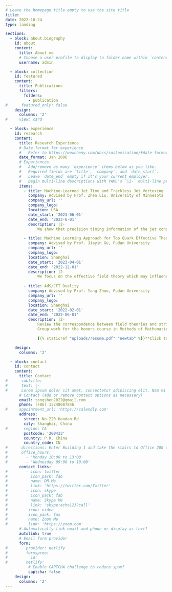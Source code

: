 ```yaml
---
# Leave the homepage title empty to use the site title
title:
date: 2022-10-24
type: landing

sections:
  - block: about.biography
    id: about
    content:
      title: About me
      # Choose a user profile to display (a folder name within `content/authors/`)
      username: admin

  - block: collection
    id: featured
    content:
      title: Publications
      filters:
        folders:
          - publication
#      featured_only: false
    design:
      columns: '2'
#     view: card

  - block: experience
    id: research
    content:
      title: Research Experience
      # Date format for experience
      #   Refer to https://wowchemy.com/docs/customization/#date-format
      date_format: Jan 2006
      # Experiences.
      #   Add/remove as many `experience` items below as you like.
      #   Required fields are `title`, `company`, and `date_start`.
      #   Leave `date_end` empty if it's your current employer.
      #   Begin multi-line descriptions with YAML's `|2-` multi-line prefix.
      items:
        - title: Machine-Learned Jet Time and Trackless Jet Vertexing
          company: Advised by Prof. Zhen Liu, University of Minnesota
          company_url: ''
          company_logo: 
          location: USA
          date_start: '2023-06-01'
          date_end: '2023-6-01'
          description: |2-
              We show that precision timing information of the jet constituents in conjunction with machine learning allows for a more precise definition of jet time and also an independent reconstruction of displaced vertex for trackless jets. This highlights the power and the importance of timing information for jets in colliders, which is complementary to tracking information and uniquely the leading observable for heavy neutral long-lived particles

        - title: Machine Learning Approach for Top Quark Effective Theory
          company: Advised by Prof. Jiayin Gu, Fudan University
          company_url: ''
          company_logo: 
          location: Shanghai
          date_start: '2023-04-01'
          date_end: '2022-12-01'
          description: |2-
              We focus on the effective field theory which may influence the generation and decay of top quark in future collider. Machine learning techniques are applied to analyze the data generated by Madgraph and detector simulations. We use the likelihood score as the target function and fisher information as the evaluation method. This can estimate a constraint on the coefficient of effective theory 
    
        - title: AdS/CFT Duality
          company: Advised by Prof. Yang Zhou, Fudan University
          company_url: ''
          company_logo: 
          location: Shanghai
          date_start: '2022-02-01'
          date_end: '2022-06-01'
          description: |2-
              Review the correspondence between field theories and string theory. Focus on the relation between compactifications of string theory on Anti-de Sitter spaces and conformal field theories
              Group work for the honors course in Methods of Mathematical Physics. Grade A

              {{% staticref "uploads/resume.pdf" "newtab" %}}**Click to view more details**{{% /staticref %}}

    design:
      columns: '2'

  - block: contact
    id: contact
    content:
      title: Contact
#      subtitle:
#      text: |-
#      Lorem ipsum dolor sit amet, consectetur adipiscing elit. Nam mi diam, venenatis ut magna et, vehicula efficitur enim.
      # Contact (add or remove contact options as necessary)
      email: tongshen2022@gmail.com
      phone: (+86) 13248087846
#     appointment_url: 'https://calendly.com'
      address:
        street: No.220 Handan Rd
        city: Shanghai, China
#       region: CA
        postcode: '200433'
        country: P.R. China
        country_code: CN
#      directions: Enter Building 1 and take the stairs to Office 200 on Floor 2
#      office_hours:
#        - 'Monday 10:00 to 13:00'
#        - 'Wednesday 09:00 to 10:00'
      contact_links:
#        - icon: twitter
#          icon_pack: fab
#          name: DM Me
#          link: 'https://twitter.com/Twitter'
#        - icon: skype
#          icon_pack: fab
#          name: Skype Me
#          link: 'skype:echo123?call'
#       - icon: video
#         icon_pack: fas
#         name: Zoom Me
#         link: 'https://zoom.com'
      # Automatically link email and phone or display as text?
      autolink: true
      # Email form provider
      form:
#        provider: netlify
#        formspree:
#          id:
#        netlify:
          # Enable CAPTCHA challenge to reduce spam?
          captcha: false
    design:
      columns: '2'
---
```

